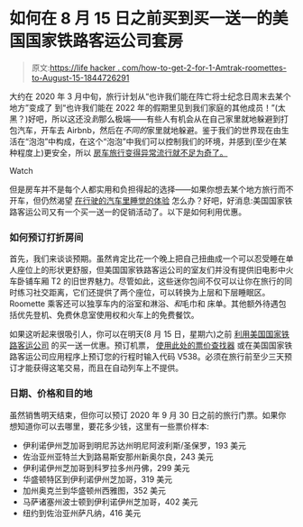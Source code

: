# 如何在 8 月 15 日之前买到买一送一的美国国家铁路客运公司套房

> 原文:[https://life hacker . com/how-to-get-2-for-1-Amtrak-roomettes-to-August-15-1844726291](https://lifehacker.com/how-to-get-2-for-1-amtrak-roomettes-until-august-15-1844726291)

大约在 2020 年 3 月中旬，旅行计划从“也许我们能在阵亡将士纪念日周末去某个地方”变成了 到“也许我们能在 2022 年的假期里见到我们家庭的其他成员！”(太黑？)好吧，所以这还没*到*那么极端——有些人有机会从在自己家里就地躲避到打包汽车，开车去 Airbnb，然后在*不同的*家里就地躲避。鉴于我们的世界现在由生活在“泡泡”中构成，在这个“泡泡”中我们可以控制我们的环境，并感到(至少在某种程度上)更安全，所以 [房车旅行变得异常流行就不足为奇了。](https://www.vacationrenter.com/trends/rise-of-rv-popularity) 

Watch

但是房车并不是每个人都实用和负担得起的选择——如果你想去某个地方旅行而不开车，但仍然渴望 [在行驶的汽车里睡觉的体验](https://lifehacker.com/where-to-travel-in-an-rv-right-now-1843028279) 怎么办？好吧，好消息:美国国家铁路客运公司又有一个买一送一的促销活动了。以下是如何利用优惠。

### 如何预订打折房间

首先，我们来谈谈预期。虽然肯定比花一个晚上把自己扭曲成一个可以忍受睡在单人座位上的形状更舒服，但美国国家铁路客运公司的室友们并没有提供旧电影中火车卧铺车厢 T2 的旧世界魅力。尽管如此，这些迷你包间不仅可以让你在旅行的同时练习社交距离，它们还提供了两个座位，可以转换为上层和下层睡眠区。Roomette 乘客还可以独享车内的浴室和淋浴、*和*毛巾和 床单。其他额外待遇包括优先登机、免费休息室使用权和火车上的免费餐饮。

如果这听起来很吸引人，你可以在明天(8 月 15 日，星期六)之前 [利用美国国家铁路客运公司](https://www.amtrak.com/promotions/roomette-sale-buy-one-get-one-free?intcmp=wsp_deals-landing-page_link_roomette-bogo-offer_deals) 的买一送一优惠。预订机票， [使用此处的票价查找器](https://www.amtrak.com/promotions/roomette-sale-buy-one-get-one-free?intcmp=wsp_deals-landing-page_link_roomette-bogo-offer_deals) 或在美国国家铁路客运公司应用程序上预订您的行程时输入代码 V538。必须在旅行前至少三天预订才能获得这笔交易，而且在自动列车上不提供。

### 日期、价格和目的地

虽然销售明天结束，但你可以预订 2020 年 9 月 30 日之前的旅行门票。如果你想知道你可以去哪里，要花多少钱，这里有一些票价样本:

*   伊利诺伊州芝加哥到明尼苏达州明尼阿波利斯/圣保罗，193 美元
*   佐治亚州亚特兰大到路易斯安那州新奥尔良，243 美元
*   伊利诺伊州芝加哥到科罗拉多州丹佛，299 美元
*   华盛顿特区到伊利诺伊州芝加哥，319 美元
*   加州奥克兰到华盛顿州西雅图，352 美元
*   马萨诸塞州波士顿到伊利诺伊州芝加哥，402 美元
*   纽约到佐治亚州萨凡纳，416 美元